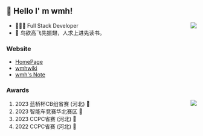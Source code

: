 ##  👋 Hello I' m wmh!

<img align="right" src="https://github-readme-stats.vercel.app/api?username=wmh1024&show_icons=true&icon_color=CE1D2D&text_color=718096&bg_color=ffffff" />

- 👨🏻‍💻 Full Stack Developer
- 📝 鸟欲高飞先振翅，人求上进先读书。

### Website

- [HomePage](https://home.wmhwiki.cn)
- [wmhwiki](https://wmhwiki.cn)
- [wmh's Note](https://note.wmhwiki.cn)

### Awards

<img align="right" src="https://stats.deeptrain.net/user/wmh1024?theme=light" />

1. 2023 蓝桥杯CB组省赛 (河北) 🥇
2. 2023 智能车竞赛华北赛区 🥈
3. 2023 CCPC省赛 (河北) 🥉
4. 2022 CCPC省赛 (河北) 🥉
